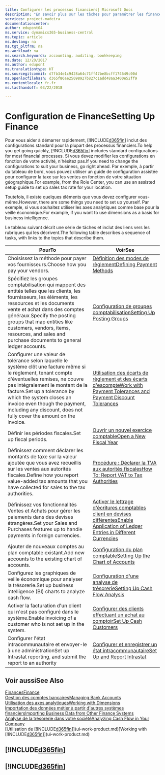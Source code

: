 ```yaml
---
title: Configurer les processus financiers| Microsoft Docs
description: "En savoir plus sur les tâches pour paramétrer les finances de votre société afin de les adapter à votre comptabilité ou vos audits."
services: project-madeira
documentationcenter: 
author: edupont04
ms.service: dynamics365-business-central
ms.topic: article
ms.devlang: na
ms.tgt_pltfrm: na
ms.workload: na
ms.search.keywords: accounting, auditing, bookkeeping
ms.date: 12/20/2017
ms.author: edupont
ms.translationtype: HT
ms.sourcegitcommit: d7fb34e1c9428a64c71ff47be8bcff174649c00d
ms.openlocfilehash: d365f86ae25098927b827c1add48aa3400e52ff9
ms.contentlocale: fr-fr
ms.lasthandoff: 03/22/2018

---
```

# <a name="setting-up-finance"></a><span data-ttu-id="4ce1d-103">Configuration de Finance</span><span class="sxs-lookup"><span data-stu-id="4ce1d-103">Setting Up Finance</span></span>
<span data-ttu-id="4ce1d-104">Pour vous aider à démarrer rapidement, [!INCLUDE[d365fin](includes/d365fin_md.md)] inclut des configurations standard pour la plupart des processus financiers.</span><span class="sxs-lookup"><span data-stu-id="4ce1d-104">To help you get going quickly, [!INCLUDE[d365fin](includes/d365fin_md.md)] includes standard configurations for most financial processes.</span></span> <span data-ttu-id="4ce1d-105">Si vous devez modifier les configurations en fonction de votre activité, n'hésitez pas.</span><span class="sxs-lookup"><span data-stu-id="4ce1d-105">If you need to change the configurations to suit your business, go right ahead.</span></span> <span data-ttu-id="4ce1d-106">Par exemple, à partir du tableau de bord, vous pouvez utiliser un guide de configuration assistée pour configurer la taxe sur les ventes en fonction de votre situation géographique.</span><span class="sxs-lookup"><span data-stu-id="4ce1d-106">For example, from the Role Center, you can use an assisted setup guide to set up sales tax rate for your location.</span></span>  

<span data-ttu-id="4ce1d-107">Toutefois, il existe quelques éléments que vous devez configurer vous-même.</span><span class="sxs-lookup"><span data-stu-id="4ce1d-107">However, there are some things you need to set up yourself.</span></span> <span data-ttu-id="4ce1d-108">Par exemple, si vous souhaitez utiliser les axes analytiques comme base pour la veille économique.</span><span class="sxs-lookup"><span data-stu-id="4ce1d-108">For example, if you want to use dimensions as a basis for business intelligence.</span></span>  

<span data-ttu-id="4ce1d-109">Le tableau suivant décrit une série de tâches et inclut des liens vers les rubriques qui les décrivent.</span><span class="sxs-lookup"><span data-stu-id="4ce1d-109">The following table describes a sequence of tasks, with links to the topics that describe them.</span></span>

| <span data-ttu-id="4ce1d-110">Pour</span><span class="sxs-lookup"><span data-stu-id="4ce1d-110">To</span></span> | <span data-ttu-id="4ce1d-111">Voir</span><span class="sxs-lookup"><span data-stu-id="4ce1d-111">See</span></span> |
| --- | --- |
| <span data-ttu-id="4ce1d-112">Choisissez la méthode pour payer vos fournisseurs.</span><span class="sxs-lookup"><span data-stu-id="4ce1d-112">Choose how you pay your vendors.</span></span> |[<span data-ttu-id="4ce1d-113">Définition des modes de règlement</span><span class="sxs-lookup"><span data-stu-id="4ce1d-113">Defining Payment Methods</span></span>](finance-payment-methods.md) |
| <span data-ttu-id="4ce1d-114">Spécifiez les groupes comptabilisation qui mappent des entités telles que les clients, les fournisseurs, les éléments, les ressources et les documents vente et achat dans des comptes généraux.</span><span class="sxs-lookup"><span data-stu-id="4ce1d-114">Specify the posting groups that map entities like customers, vendors, items, resources, and sales and purchase documents to general ledger accounts.</span></span> |[<span data-ttu-id="4ce1d-115">Configuration de groupes comptabilisation</span><span class="sxs-lookup"><span data-stu-id="4ce1d-115">Setting Up Posting Groups</span></span>](finance-posting-groups.md)|
|<span data-ttu-id="4ce1d-116">Configurer une valeur de tolérance selon laquelle le système clôt une facture même si le règlement, tenant compte d'éventuelles remises, ne couvre pas intégralement le montant de la facture.</span><span class="sxs-lookup"><span data-stu-id="4ce1d-116">Set up a tolerance by which the system closes an invoice even though the payment, including any discount, does not fully cover the amount on the invoice.</span></span>|[<span data-ttu-id="4ce1d-117">Utilisation des écarts de règlement et des écarts d'escompte</span><span class="sxs-lookup"><span data-stu-id="4ce1d-117">Work with Payment Tolerances and Payment Discount Tolerances</span></span>](finance-payment-tolerance-and-payment-discount-tolerance.md)|
| <span data-ttu-id="4ce1d-118">Définir les périodes fiscales.</span><span class="sxs-lookup"><span data-stu-id="4ce1d-118">Set up fiscal periods.</span></span> |[<span data-ttu-id="4ce1d-119">Ouvrir un nouvel exercice comptable</span><span class="sxs-lookup"><span data-stu-id="4ce1d-119">Open a New Fiscal Year</span></span>](finance-how-open-new-fiscal-year.md) |
| <span data-ttu-id="4ce1d-120">Définissez comment déclarer les montants de taxe sur la valeur ajoutée que vous avez recueillis sur les ventes aux autorités fiscales.</span><span class="sxs-lookup"><span data-stu-id="4ce1d-120">Define how you report value-added tax amounts that you have collected for sales to the tax authorities.</span></span> |[<span data-ttu-id="4ce1d-121">Procédure : Déclarer la TVA aux autorités fiscales</span><span class="sxs-lookup"><span data-stu-id="4ce1d-121">How To: Report VAT to Tax Authorities</span></span>](finance-how-report-vat.md)|
| <span data-ttu-id="4ce1d-122">Définissez vos fonctionnalités Ventes et Achats pour gérer les paiements dans des devises étrangères.</span><span class="sxs-lookup"><span data-stu-id="4ce1d-122">Set your Sales and Purchases features up to handle payments in foreign currencies.</span></span>|[<span data-ttu-id="4ce1d-123">Activer le lettrage d'écritures comptables client en devises différentes</span><span class="sxs-lookup"><span data-stu-id="4ce1d-123">Enable Application of Ledger Entries in Different Currencies</span></span>](finance-how-enable-application-ledger-entries-different-currencies.md)
| <span data-ttu-id="4ce1d-124">Ajouter de nouveaux comptes au plan comptable existant.</span><span class="sxs-lookup"><span data-stu-id="4ce1d-124">Add new accounts to the existing chart of accounts.</span></span> |[<span data-ttu-id="4ce1d-125">Configuration du plan comptable</span><span class="sxs-lookup"><span data-stu-id="4ce1d-125">Setting Up the Chart of Accounts</span></span>](finance-setup-chart-accounts.md) |
| <span data-ttu-id="4ce1d-126">Configurez les graphiques de veille économique pour analyser la trésorerie.</span><span class="sxs-lookup"><span data-stu-id="4ce1d-126">Set up business intelligence (BI) charts to analyze cash flow.</span></span> |[<span data-ttu-id="4ce1d-127">Configuration d'une analyse de trésorerie</span><span class="sxs-lookup"><span data-stu-id="4ce1d-127">Setting Up Cash Flow Analysis</span></span>](finance-setup-cash-flow-analyses.md) |
|<span data-ttu-id="4ce1d-128">Activer la facturation d'un client qui n'est pas configuré dans le système.</span><span class="sxs-lookup"><span data-stu-id="4ce1d-128">Enable invoicing of a customer who is not set up in the system.</span></span>|[<span data-ttu-id="4ce1d-129">Configurer des clients effectuant un achat au comptoir</span><span class="sxs-lookup"><span data-stu-id="4ce1d-129">Set Up Cash Customers</span></span>](finance-how-to-set-up-cash-customers.md)|
| <span data-ttu-id="4ce1d-130">Configurer l'état intracommunautaire et envoyer-le à une administration</span><span class="sxs-lookup"><span data-stu-id="4ce1d-130">Set up Intrastat reporting, and submit the report to an authority</span></span> | [<span data-ttu-id="4ce1d-131">Configurer et enregistrer un état intracommunautaire</span><span class="sxs-lookup"><span data-stu-id="4ce1d-131">Set Up and Report Intrastat</span></span>](finance-how-setup-report-intrastat.md)|

## <a name="see-also"></a><span data-ttu-id="4ce1d-132">Voir aussi</span><span class="sxs-lookup"><span data-stu-id="4ce1d-132">See Also</span></span>
[<span data-ttu-id="4ce1d-133">Finances</span><span class="sxs-lookup"><span data-stu-id="4ce1d-133">Finance</span></span>](finance.md)  
[<span data-ttu-id="4ce1d-134">Gestion des comptes bancaires</span><span class="sxs-lookup"><span data-stu-id="4ce1d-134">Managing Bank Accounts</span></span>](bank-manage-bank-accounts.md)  
[<span data-ttu-id="4ce1d-135">Utilisation des axes analytiques</span><span class="sxs-lookup"><span data-stu-id="4ce1d-135">Working with Dimensions</span></span>](finance-dimensions.md)  
[<span data-ttu-id="4ce1d-136">Importation des données métier à partir d'autres systèmes financiers</span><span class="sxs-lookup"><span data-stu-id="4ce1d-136">Importing Business Data from Other Finance Systems</span></span>](upload-data.md)  
[<span data-ttu-id="4ce1d-137">Analyse de la trésorerie dans votre société</span><span class="sxs-lookup"><span data-stu-id="4ce1d-137">Analyzing Cash Flow in Your Company</span></span>](finance-analyze-cash-flow.md)  
<span data-ttu-id="4ce1d-138">[Utilisation de [!INCLUDE[d365fin](includes/d365fin_md.md)]](ui-work-product.md)</span><span class="sxs-lookup"><span data-stu-id="4ce1d-138">[Working with [!INCLUDE[d365fin](includes/d365fin_md.md)]](ui-work-product.md)</span></span>  

## [!INCLUDE[d365fin](includes/free_trial_md.md)]  
## [!INCLUDE[d365fin](includes/training_link_md.md)]

